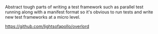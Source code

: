 Abstract tough parts of writing a test framework such as parallel test
running along with a manifest format so it's obvious to run tests and
write new test frameworks at a micro level.

https://github.com/lightsofapollo/overlord
